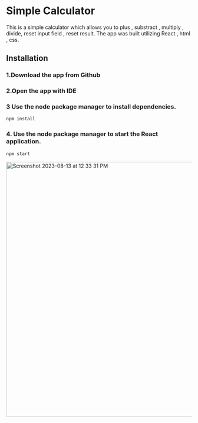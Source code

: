 # Simple Calculator

This is a simple calculator which allows you to plus , substract , multiply , divide, reset input field , reset result. 
The app was built utilizing React , html , css.

## Installation

### 1.Download the app from Github 

### 2.Open the app with IDE

### 3 Use the node package manager to install dependencies.
```bash
npm install
```
### 4. Use the node package manager to start the React application.
```bash
npm start
```

<img width="691" alt="Screenshot 2023-08-13 at 12 33 31 PM" src="https://github.com/RustemCoder/simple-calculator/assets/48765033/ec8ca114-5226-4a8f-9004-22325c73ec57">


